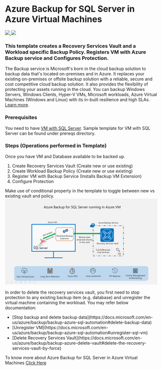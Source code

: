 # Azure Backup for SQL Server in Azure Virtual Machines

<a href="https://portal.azure.com/#create/Microsoft.Template/uri/https%3A%2F%2Fraw.githubusercontent.com%2FAzure%2Fazure-quickstart-templates%2Fmaster%2F101-recovery-services-vm-workload-backup%2Fazuredeploy.json" target="_blank">
    <img src="http://azuredeploy.net/deploybutton.png"/>
</a>
<a href="http://armviz.io/#/?load=https%3A%2F%2Fraw.githubusercontent.com%2FAzure%2Fazure-quickstart-templates%2Fmaster%2F101-recovery-services-vm-workload-backup%2Fazuredeploy.json" target="_blank">
    <img src="http://armviz.io/visualizebutton.png"/>
</a>

### This template creates a Recovery Services Vault and a Workload specific Backup Policy. Registers VM with Azure Backup service and Configures Protection.

The Backup service is Microsoft's born in the cloud backup solution to backup data that's located on-premises and in Azure. It replaces your existing on-premises or offsite backup solution with a reliable, secure and cost competitive cloud backup solution. It also provides the flexibility of protecting your assets running in the cloud. You can backup Windows Servers, Windows Clients, Hyper-V VMs, Microsoft workloads, Azure Virtual Machines (Windows and Linux) with its in-built resilience and high SLAs. [Learn more](http://aka.ms/backup-learn-more/).

### Prerequisites

You need to have [VM with SQL Server](https://azure.microsoft.com/en-us/services/virtual-machines/sql-server/). Sample template for VM with SQL Server can be found under prereqs directory.

### Steps (Operations performed in Template)

Once you have VM and Database available to be backed up.

<ol>
<li>Create Recovery Services Vault (Create new or use existing)</li>
<li>Create Workload Backup Policy (Create new or use existing)</li>
<li>Register VM with Backup Service (Installs Backup VM Extension)</li>
<li>Configure Protection</li>
</ol>

Make use of conditional property in the template to toggle between new vs existing vault and policy.
![Azure Backup for SQL Server in Azure Virtual Machines](images/WorkloadBackup.png "Azure Backup for SQL Server in Azure Virtual Machines")

In order to delete the recovery services vault, you first need to stop protection to any existing backup item (e.g. database) and unregister the virtual machine containing the workload. You may refer below documentation:

<ul>
<li>[Stop backup and delete backup data](https://docs.microsoft.com/en-us/azure/backup/backup-azure-sql-automation#delete-backup-data)</li>
<li>[Unregister VM](https://docs.microsoft.com/en-us/azure/backup/backup-azure-sql-automation#unregister-sql-vm)</li>
<li>[Delete Recovery Services Vault](https://docs.microsoft.com/en-us/azure/backup/backup-azure-delete-vault#delete-the-recovery-services-vault-by-force)</li>
</ul>

To know more about Azure Backup for SQL Server in Azure Virtual Machines [Click Here](https://azure.microsoft.com/en-us/blog/azure-backup-for-sql-server-in-azure-virtual-machines-now-generally-available/)